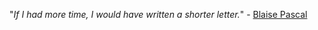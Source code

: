 "*If I had more time, I would have written a shorter letter.*" - [Blaise Pascal](https://quoteinvestigator.com/2012/04/28/shorter-letter/)
